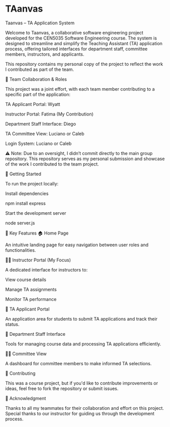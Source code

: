 # TAanvas
Taanvas – TA Application System

Welcome to Taanvas, a collaborative software engineering project developed for the CEN5035 Software Engineering course. The system is designed to streamline and simplify the Teaching Assistant (TA) application process, offering tailored interfaces for department staff, committee members, instructors, and applicants.

This repository contains my personal copy of the project to reflect the work I contributed as part of the team.

👥 Team Collaboration & Roles

This project was a joint effort, with each team member contributing to a specific part of the application:

TA Applicant Portal: Wyatt

Instructor Portal: Fatima (My Contribution)

Department Staff Interface: Diego

TA Committee View: Luciano or Caleb

Login System: Luciano or Caleb

⚠️ Note: Due to an oversight, I didn’t commit directly to the main group repository. This repository serves as my personal submission and showcase of the work I contributed to the team project.

🚀 Getting Started

To run the project locally:

Install dependencies

npm install express


Start the development server

node server.js

🌟 Key Features
🏠 Home Page

An intuitive landing page for easy navigation between user roles and functionalities.

🧑‍🏫 Instructor Portal (My Focus)

A dedicated interface for instructors to:

View course details

Manage TA assignments

Monitor TA performance

📄 TA Applicant Portal

An application area for students to submit TA applications and track their status.

🏢 Department Staff Interface

Tools for managing course data and processing TA applications efficiently.

🧑‍💼 Committee View

A dashboard for committee members to make informed TA selections.

🤝 Contributing

This was a course project, but if you'd like to contribute improvements or ideas, feel free to fork the repository or submit issues.

📌 Acknowledgment

Thanks to all my teammates for their collaboration and effort on this project. Special thanks to our instructor for guiding us through the development process.
